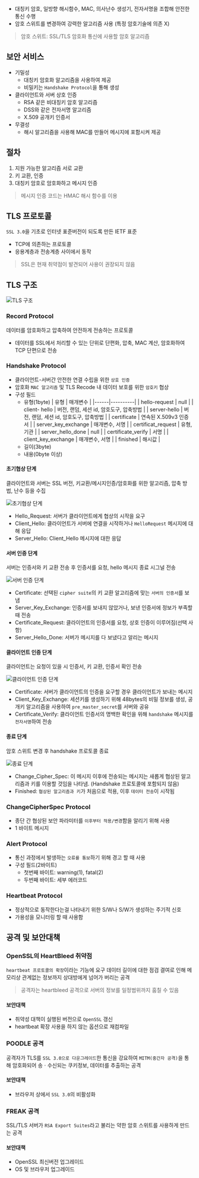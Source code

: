 - 대칭키 암호, 일방향 해시함수, MAC, 의사난수 생성기, 전자서명을 조합해 안전한 통신 수행
- 암호 스위트를 변경하여 강력한 알고리즘 사용 (특정 암호기술에 의존 X)

> 암호 스위트: SSL/TLS 암호화 통신에 사용할 암호 알고리즘

보안 서비스
---

- 기밀성
  - 대칭키 암호화 알고리즘을 사용하여 제공
  - 비밀키는 `Handshake Protocol`을 통해 생성
- 클라이언트와 서버 상호 인증
  - RSA 같은 비대칭키 암호 알고리즘
  - DSS와 같은 전자서명 알고리즘
  - X.509 공개키 인증서
- 무결성
  - 해시 알고리즘을 사용해 MAC를 만들어 메시지에 포함시켜 제공

절차
---

1. 지원 가능한 알고리즘 서로 교환
2. 키 교환, 인증
3. 대칭키 암호로 암호화하고 메시지 인증

> 메시지 인증 코드는 HMAC 해시 함수를 이용

TLS 프로토콜
---

`SSL 3.0`을 기초로 인터넷 표준버전이 되도록 만든 IETF 표준

- TCP에 의존하는 프로토콜
- 응용계층과 전송계층 사이에서 동작

> SSL은 현재 취약점이 발견되어 사용이 권장되지 않음

TLS 구조
---

![TLS 구조](images/2020-06-04-18-39-22.png)

### Record Protocol

데이터를 암호화하고 압축하여 안전하게 전송하는 프로토콜

- 데이터를 SSL에서 처리할 수 있는 단위로 단편화, 압축, MAC 계산, 암호화하여 TCP 단편으로 전송

### Handshake Protocol

- 클라이언트-서버간 안전한 연결 수립을 위한 `상호 인증`
- 암호화 `MAC 알고리즘` 및 TLS Recode 내 데이터 보호를 위한 `암호키` 협상
- 구성 필드
  - 유형(1byte)
    | 유형 | 매개변수 |
    |------|----------|
    | hello-request | null |
    | client- hello | 버전, 랜덤, 세션 id, 암호도구, 압축방법 |
    | server-hello | 버전, 랜덤, 세션 id, 암호도구, 압축방법 |
    | certificate | 연속된 X.509v3 인증서 |
    | server_key_exchange | 매개변수, 서명 |
    | certificat_request | 유형, 기관 |
    | server_hello_done | null |
    | certificate_verify | 서명 |
    | client_key_exchange | 매개변수, 서명 |
    | finished | 해시값 |
  - 길이(3byte)
  - 내용(0byte 이상)

#### 초기협상 단계

클라이언트와 서버는 SSL 버전, 키교환/메시지인증/암호화를 위한 알고리즘, 압축 방법, 난수 등을 수집

![초기협상 단계](images/2020-06-05-01-33-39.png)

- Hello_Request: 서버가 클라이언트에게 협상의 시작을 요구
- Client_Hello: 클라이언트가 서버에 연결을 시작하거나 `HelloRequest` 메시지에 대해 응답
- Server_Hello: Client_Hello 메시지에 대한 응답

#### 서버 인증 단계

서버는 인증서와 키 교환 전송 후 인증서를 요청, hello 메시지 종료 시그널 전송

![서버 인증 단계](images/2020-06-05-01-39-28.png)

- Certificate: 선택된 `cipher suite`의 키 교환 알고리즘에 맞는 `서버의 인증서`를 보냄
- Server_Key_Exchange: 인증서를 보내지 않았거나, 보낸 인증서에 정보가 부족할 때 전송
- Certificate_Request: 클라이언트의 인증서를 요청, 상호 인증이 이루어짐(선택 사항)
- Server_Hello_Done: 서버가 메시지를 다 보냈다고 알리는 메시지

#### 클라이언트 인증 단계

클라이언트는 요청이 있을 시 인증서, 키 교환, 인증서 확인 전송

![클라이언트 인증 단계](images/2020-06-05-02-25-39.png)

- Certificate: 서버가 클라이언트의 인증을 요구할 경우 클라이언트가 보내는 메시지
- Client_Key_Exchange: 세션키를 생성하기 위해 48bytes의 비밀 정보를 생성, 공개키 알고리즘을 사용하여 `pre_master_secret`를 서버와 공유
- Certificate_Verify: 클라이언트 인증서의 명백한 확인을 위해 `handshake` 메시지를 `전자서명`하여 전송

#### 종료 단계

암호 스위트 변경 후 handshake 프로토콜 종료

![종료 단계](images/2020-06-05-02-25-51.png)

- Change_Cipher_Spec: 이 메시지 이후에 전송되는 메시지는 새롭게 협상된 알고리즘과 키를 이용할 것임을 나타냄. (Handshake 프로토콜에 포함되지 않음)
- Finished: `협상된 알고리즘과 키`가 처음으로 적용, 이후 `데이터 전송`이 시작됨

### ChangeCipherSpec Protocol

- 종단 간 협상된 보안 파라미터를 `이후부터 적용/변경`함을 알리기 위해 사용
- 1 바이트 메시지

### Alert Protocol

- 통신 과정에서 발생하는 `오류를 통보`하기 위해 경고 할 때 사용
- 구성 필드(2바이트)
  - 첫번째 바이트: warning(1), fatal(2)
  - 두번째 바이트: 세부 에러코드

### Heartbeat Protocol

- 정상적으로 동작한다는걸 나타내기 위한 S/W나 S/W가 생성하는 주기적 신호
- 가용성을 모니터링 할 때 사용함

공격 및 보안대책
---

### OpenSSL의 HeartBleed 취약점

`heartbeat 프로토콜의 확장`이라는 기능에 요구 데이터 길이에 대한 점검 결여로 인해 메모리상 관계없는 정보까지 상대방에게 넘어가 버리는 공격

> 공격자는 heartbleed 공격으로 서버의 정보를 일정범위까지 훔칠 수 있음

#### 보안대책

- 취약성 대책이 실행된 버전으로 `OpenSSL` 갱신
- heartbeat 확장 사용을 하지 않는 옵션으로 재컴파일

### POODLE 공격

공격자가 TLS를 `SSL 3.0으로 다운그레이드`한 통신을 강요하여 `MITM(중간자 공격)`을 통해 암호화되어 송ㆍ수신되는 쿠키정보, 데이터를 추출하는 공격

#### 보안대책

- 브라우저 상에서 `SSL 3.0`의 비활성화

### FREAK 공격

SSL/TLS 서버가 `RSA Export Suites`라고 불리는 약한 암호 스위트를 사용하게 만드는 공격

#### 보안대책

- OpenSSL 최신버전 업그레이드
- OS 및 브라우저 업그레이드
